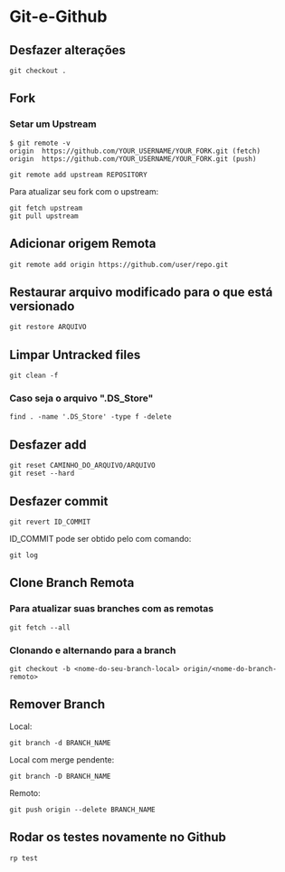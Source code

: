 # Git-e-Github

## Desfazer alterações

```
git checkout .
```

## Fork

### Setar um Upstream

```
$ git remote -v
origin  https://github.com/YOUR_USERNAME/YOUR_FORK.git (fetch)
origin  https://github.com/YOUR_USERNAME/YOUR_FORK.git (push)
```

```
git remote add upstream REPOSITORY
```

Para atualizar seu fork com o upstream:

```
git fetch upstream
git pull upstream
```

## Adicionar origem Remota

```
git remote add origin https://github.com/user/repo.git
```

## Restaurar arquivo modificado para o que está versionado

```
git restore ARQUIVO
```

## Limpar Untracked files

```
git clean -f
```

### Caso seja o arquivo ".DS_Store"

```
find . -name '.DS_Store' -type f -delete
```

## Desfazer add 

```
git reset CAMINHO_DO_ARQUIVO/ARQUIVO
git reset --hard
```

## Desfazer commit

```
git revert ID_COMMIT 
```

ID_COMMIT pode ser obtido pelo com comando:

```
git log
```

## Clone Branch Remota

### Para atualizar suas branches com as remotas

```
git fetch --all
```

### Clonando e alternando para a branch
```
git checkout -b <nome-do-seu-branch-local> origin/<nome-do-branch-remoto>
```

## Remover Branch

Local:
```
git branch -d BRANCH_NAME
```
Local com merge pendente:
```
git branch -D BRANCH_NAME
```

Remoto:
```
git push origin --delete BRANCH_NAME
```

## Rodar os testes novamente no Github

```
rp test
```
